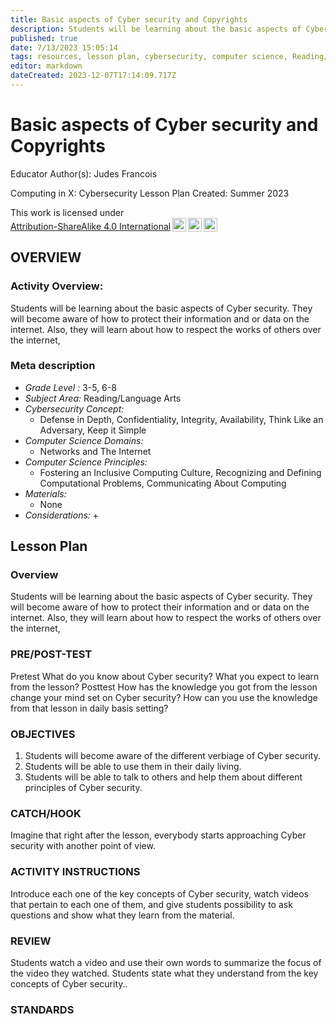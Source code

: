 ```yaml
---
title: Basic aspects of Cyber security and Copyrights
description: Students will be learning about the basic aspects of Cyber security. They will become aware of how to protect their information and or data on the internet. Also, they will learn about how to respect the works of others over the internet,
published: true
date: 7/13/2023 15:05:14
tags: resources, lesson plan, cybersecurity, computer science, Reading/Language Arts 
editor: markdown
dateCreated: 2023-12-07T17:14:09.717Z
---
```

# Basic aspects of Cyber security and Copyrights


Educator Author(s): Judes Francois


Computing in X: Cybersecurity Lesson Plan 
Created: Summer 2023


<p xmlns:cc="http://creativecommons.org/ns#" >This work is licensed under <a href="http://creativecommons.org/licenses/by-sa/4.0/?ref=chooser-v1" target="_blank" rel="license noopener noreferrer" style="display:inline-block;">Attribution-ShareAlike 4.0 International<img style="height:22px!important;margin-left:3px;vertical-align:text-bottom;" src="https://mirrors.creativecommons.org/presskit/icons/cc.svg?ref=chooser-v1"><img style="height:22px!important;margin-left:3px;vertical-align:text-bottom;" src="https://mirrors.creativecommons.org/presskit/icons/by.svg?ref=chooser-v1"><img style="height:22px!important;margin-left:3px;vertical-align:text-bottom;" src="https://mirrors.creativecommons.org/presskit/icons/sa.svg?ref=chooser-v1"></a></p>





## OVERVIEW


### Activity Overview:  
Students will be learning about the basic aspects of Cyber security. They will become aware of how to protect their information and or data on the internet. Also, they will learn about how to respect the works of others over the internet,


### Meta description
+ *Grade Level :* 3-5, 6-8 
+ *Subject Area:* Reading/Language Arts 
+ *Cybersecurity Concept:* 
   + Defense in Depth, Confidentiality, Integrity, Availability, Think Like an Adversary, Keep it Simple
+ *Computer Science Domains:*
   + Networks and The Internet
+ *Computer Science Principles:*
   + Fostering an Inclusive Computing Culture, Recognizing and Defining Computational Problems, Communicating About Computing
+ *Materials:* 
   + None
+ *Considerations:*
   + 


## Lesson Plan
### Overview
Students will be learning about the basic aspects of Cyber security. They will become aware of how to protect their information and or data on the internet. Also, they will learn about how to respect the works of others over the internet,


### PRE/POST-TEST
Pretest
What do you know about Cyber security?
What you expect to learn from the lesson?
Posttest
How has the knowledge you got from the lesson change your mind set on Cyber security?
How can you use the knowledge from that lesson in daily basis setting?


### OBJECTIVES
1. Students will become aware of the different verbiage of Cyber security.
2. Students will be able to use them in their daily living.
3. Students will be able to talk to others and help them about different principles of Cyber security.


### CATCH/HOOK
Imagine that right after the lesson, everybody starts approaching Cyber security with another point of view.


### ACTIVITY INSTRUCTIONS
Introduce each one of the key concepts of Cyber security, watch videos that pertain to each one of them, and give students possibility to ask questions and show what they learn from the material.






### REVIEW
Students watch a video and use their own words to summarize the focus of the video they watched. Students state what they understand from the key concepts of Cyber security..


### STANDARDS